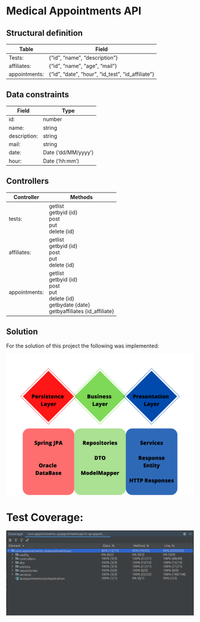 # Medical Appointments API

## Structural definition

| Table         | Field                                             |
|---------------|---------------------------------------------------|
| Tests:        | {“id”, “name”, “description”}                     |
| affiliates:   | {“id”, “name”, “age”, “mail”}                     |
| appointments: | {“id”, “date”, “hour”, “id_test”, “id_affiliate”} |


## Data constraints

| Field        | Type                |
|--------------|---------------------|
| id:          | number              |
| name:        | string              |
| description: | string              |
| mail:        | string              |
| date:        | Date (‘dd/MM/yyyy’) |
| hour:        | Date (‘hh:mm’)      |


## Controllers


| Controller    | Methods                                                                                                                        |
|---------------|--------------------------------------------------------------------------------------------------------------------------------|
| tests:        | getlist <br/>getbyid {id}<br/> post <br/> put <br/> delete {id}                                                                |
| affiliates:   | getlist <br/>  getbyid {id} <br/> post <br/> put <br/> delete {id}                                                             |
| appointments: | getlist <br/>  getbyid {id} <br/> post <br/> put <br/> delete {id} <br/> getbydate {date} <br/> getbyaffiliates {id_affiliate} |


## Solution

For the solution of this project the following was implemented:

![](imgs/APIModel.png "APIStructure")

# Test Coverage:

![img.png](imgs/img.png)